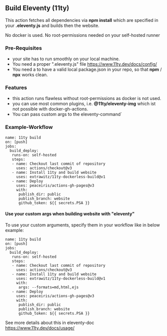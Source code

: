 ## Build Eleventy (11ty)

This action fetches all dependencies via **npm install** which are specified in your **.eleventy.js** and builds then the website.

No docker is used. No root-permissions needed on your self-hosted runner

### Pre-Requisites
- your site has to run smoothly on your local machine.
- You need a proper ".eleventy.js" file https://www.11ty.dev/docs/config/
- You need a to have a valid local package.json in your repo, so that **npm** / **npx** works clean.

### Features
- this action runs flawless without root-permissions as docker is not used.
- you can use most common plugins, i.e. **@11ty/eleventy-img** which ist not possible with docker-gh-actions.
- You can pass custom args to the eleventy-command´

### Example-Workflow

```
name: 11ty build
on: [push]
jobs:
  build_deploy:
   runs-on: self-hosted
   steps:
   - name: Checkout last commit of repository
	 uses: actions/checkout@v3
   - name: Install 11ty and build website
	 uses: extrawitz/11ty-dockerless-build@v1
   - name: Deploy
	 uses: peaceiris/actions-gh-pages@v3
	 with:
	  publish_dir: public
	  publish_branch: website
	  github_token: ${{ secrets.PSA }}
```

#### Use your custom args when building website with "eleventy"

To use your custom arguments, specify them in your workflow like in below example:

```
name: 11ty build
on: [push]
jobs:
  build_deploy:
   runs-on: self-hosted
   steps:
   - name: Checkout last commit of repository
	 uses: actions/checkout@v3
   - name: Install 11ty and build website
	 uses: extrawitz/11ty-dockerless-build@v1
	 with:
	  args: --formats=md,html,ejs
   - name: Deploy
	 uses: peaceiris/actions-gh-pages@v3
	 with:
	  publish_dir: public
	  publish_branch: website
	  github_token: ${{ secrets.PSA }}
```

See more details about this in eleventy-doc
https://www.11ty.dev/docs/usage/
